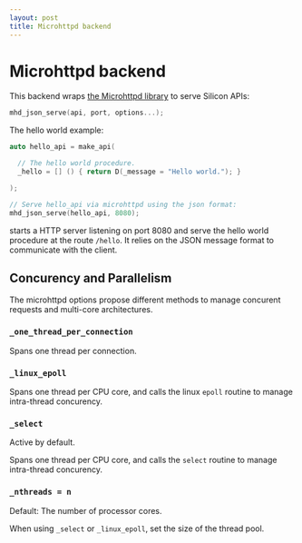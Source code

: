 ```yaml
---
layout: post
title: Microhttpd backend
---
```


Microhttpd backend
=====================

This backend wraps [the Microhttpd library](http://www.gnu.org/software/libmicrohttpd/) to serve Silicon APIs:

```c++
mhd_json_serve(api, port, options...);
```

The hello world example:

```c++
auto hello_api = make_api(

  // The hello world procedure.
  _hello = [] () { return D(_message = "Hello world."); }

);

// Serve hello_api via microhttpd using the json format:
mhd_json_serve(hello_api, 8080);
```

starts a HTTP server listening on port 8080 and serve the hello world
procedure at the route ```/hello```. It relies on the JSON message
format to communicate with the client.

## Concurency and Parallelism

The microhttpd options propose different methods to manage concurent requests
and multi-core architectures.


### ```_one_thread_per_connection```

Spans one thread per connection.

### ```_linux_epoll```

Spans one thread per CPU core, and calls the linux ```epoll``` routine to
manage intra-thread concurency.

### ```_select```

Active by default.

Spans one thread per CPU core, and calls the ```select``` routine to
manage intra-thread concurency.

### ```_nthreads = n```

Default: The number of processor cores.

When using ```_select``` or ```_linux_epoll```, set the size of the
thread pool.
